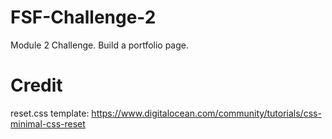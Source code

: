 # FSF-Challenge-2
Module 2 Challenge. Build a portfolio page.

# Credit
reset.css template: https://www.digitalocean.com/community/tutorials/css-minimal-css-reset
